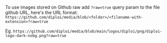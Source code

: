 To use images stored on Github raw add `?raw=true` query param to the file github URL, here's the URL format:
`https://github.com/diploi/media/blob/<folder>/<filename-with-extension>?raw=true`

Eg. `https://github.com/diploi/media/blob/main/logos/diploi/png/diploi-logo-dark-nobg.png?raw=true`